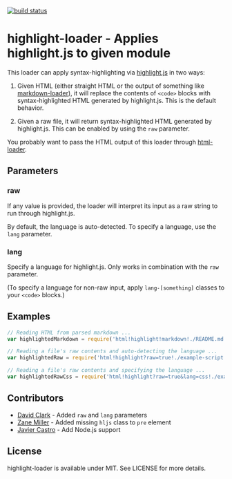 [![build status](https://secure.travis-ci.org/bebraw/highlight-loader.png)](http://travis-ci.org/bebraw/highlight-loader)
# highlight-loader - Applies highlight.js to given module

This loader can apply syntax-highlighting via [highlight.js](https://www.npmjs.com/package/highlight.js) in two ways:

1. Given HTML (either straight HTML or the output of something like [markdown-loader](https://github.com/peerigon/markdown-loader)), it will replace the contents of `<code>` blocks with syntax-highlighted HTML generated by highlight.js. This is the default behavior.

2. Given a raw file, it will return syntax-highlighted HTML generated by highlight.js. This can be enabled by using the `raw` parameter.

You probably want to pass the HTML output of this loader through [html-loader](https://github.com/webpack/html-loader).

## Parameters

### raw

If any value is provided, the loader will interpret its input as a raw string to run through highlight.js.

By default, the language is auto-detected. To specify a language, use the `lang` parameter.

### lang

Specify a language for highlight.js. Only works in combination with the `raw` parameter.

(To specify a language for non-raw input, apply `lang-[something]` classes to your `<code>` blocks.)

## Examples

```javascript
// Reading HTML from parsed markdown ...
var highlightedMarkdown = require('html!highlight!markdown!./README.md');

// Reading a file's raw contents and auto-detecting the language ...
var highlightedRaw = require('html!highlight?raw=true!./example-script.js');

// Reading a file's raw contents and specifying the language ...
var highlightedRawCss = require('html!highlight?raw=true&lang=css!./example-stylesheet.css');
```

## Contributors

* [David Clark](https://github.com/davidtheclark) - Added `raw` and `lang` parameters
* [Zane Miller](https://github.com/ZaneMiller) - Added missing `hljs` class to `pre` element
* [Javier Castro](https://github.com/jacargentina) - Add Node.js support

## License

highlight-loader is available under MIT. See LICENSE for more details.
